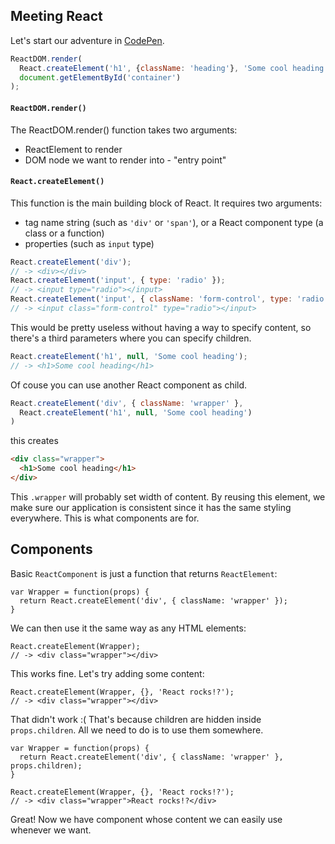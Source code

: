 ## Meeting React

Let's start our adventure in [CodePen](http://codepen.io/stlk/pen/vywaQB).

```js
ReactDOM.render(
  React.createElement('h1', {className: 'heading'}, 'Some cool heading'),
  document.getElementById('container')
);
```

#### `ReactDOM.render()`

The ReactDOM.render() function takes two arguments:
  - ReactElement to render
  - DOM node we want to render into - "entry point"

#### `React.createElement()`

This function is the main building block of React. It requires two arguments:
- tag name string (such as `'div'` or `'span'`), or a React component type (a class or a function)
- properties (such as `input` type)

```js
React.createElement('div');
// -> <div></div>
React.createElement('input', { type: 'radio' });
// -> <input type="radio"></input>
React.createElement('input', { className: 'form-control', type: 'radio' });
// -> <input class="form-control" type="radio"></input>
```

This would be pretty useless without having a way to specify content, so there's a third parameters where you can specify children.

```js
React.createElement('h1', null, 'Some cool heading');
// -> <h1>Some cool heading</h1>
```

Of couse you can use another React component as child.

```js
React.createElement('div', { className: 'wrapper' },
  React.createElement('h1', null, 'Some cool heading')
)
```

this creates

```html
<div class="wrapper">
  <h1>Some cool heading</h1>
</div>
```
This `.wrapper` will probably set width of content. By reusing this element, we make sure our application is consistent since it has the same styling everywhere. This is what components are for.

## Components

Basic `ReactComponent` is just a function that returns `ReactElement`:

```
var Wrapper = function(props) {
  return React.createElement('div', { className: 'wrapper' });
}
```

We can then use it the same way as any HTML elements:

```
React.createElement(Wrapper);
// -> <div class="wrapper"></div>
```

This works fine. Let's try adding some content:

```
React.createElement(Wrapper, {}, 'React rocks!?');
// -> <div class="wrapper"></div>
```

That didn't work :( That's because children are hidden inside `props.children`. All we need to do is to use them somewhere.

```
var Wrapper = function(props) {
  return React.createElement('div', { className: 'wrapper' }, props.children);
}
```

```
React.createElement(Wrapper, {}, 'React rocks!?');
// -> <div class="wrapper">React rocks!?</div>
```

Great! Now we have component whose content we can easily use whenever we want.
